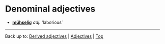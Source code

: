 # Denominal adjectives

- **[mühselig](m/mue/muehselig.md)** *adj.* ‘laborious’

----

Back up to: [Derived adjectives](derivedAdjectives.md) | [Adjectives](index.md) | [Top](../index.md)
